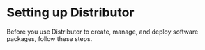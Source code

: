 # Setting up Distributor<a name="distributor-getting-started"></a>

Before you use Distributor to create, manage, and deploy software packages, follow these steps\.